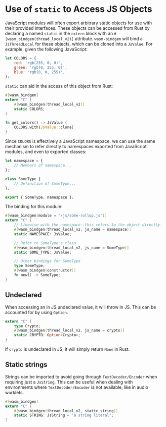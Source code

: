 # Use of `static` to Access JS Objects

JavaScript modules will often export arbitrary static objects for use with
their provided interfaces. These objects can be accessed from Rust by declaring
a named `static` in the `extern` block with an
`#[wasm_bindgen(thread_local_v2)]` attribute. `wasm-bindgen` will bind a
`JsThreadLocal` for these objects, which can be cloned into a `JsValue`. For
example, given the following JavaScript:

```js
let COLORS = {
    red: 'rgb(255, 0, 0)',
    green: 'rgb(0, 255, 0)',
    blue: 'rgb(0, 0, 255)',
};
```

`static` can aid in the access of this object from Rust:

```rust
#[wasm_bindgen]
extern "C" {
    #[wasm_bindgen(thread_local_v2)]
    static COLORS;
}

fn get_colors() -> JsValue {
    COLORS.with(JsValue::clone)
}
```

Since `COLORS` is effectively a JavaScript namespace, we can use the same
mechanism to refer directly to namespaces exported from JavaScript modules, and
even to exported classes:

```js
let namespace = {
    // Members of namespace...
};

class SomeType {
    // Definition of SomeType...
};

export { SomeType, namespace };
```

The binding for this module:

```rust
#[wasm_bindgen(module = "/js/some-rollup.js")]
extern "C" {
    // Likewise with the namespace--this refers to the object directly.
    #[wasm_bindgen(thread_local_v2, js_name = namespace)]
    static NAMESPACE: JsValue;

    // Refer to SomeType's class
    #[wasm_bindgen(thread_local_v2, js_name = SomeType)]
    static SOME_TYPE: JsValue;

    // Other bindings for SomeType
    type SomeType;
    #[wasm_bindgen(constructor)]
    fn new() -> SomeType;
}
```

## Undeclared

When accessing an in JS undeclared value, it will throw in JS. This can be accounted for by using `Option`.

```rust
extern "C" {
    type Crypto;
    #[wasm_bindgen(thread_local_v2, js_name = crypto)]
    static CRYPTO: Option<Crypto>;
}
```

If `crypto` is undeclared in JS, it will simply return `None` in Rust.

## Static strings

Strings can be imported to avoid going through `TextDecoder/Encoder` when requiring just a `JsString`. This can be useful when dealing with environments where `TextDecoder/Encoder` is not available, like in audio worklets.

```rust
#[wasm_bindgen]
extern "C" {
    #[wasm_bindgen(thread_local_v2, static_string)]
    static STRING: JsString = "a string literal";
}
```
